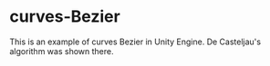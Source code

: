 # curves-Bezier
This is an example of curves Bezier in Unity Engine. De Casteljau's algorithm was shown there.

